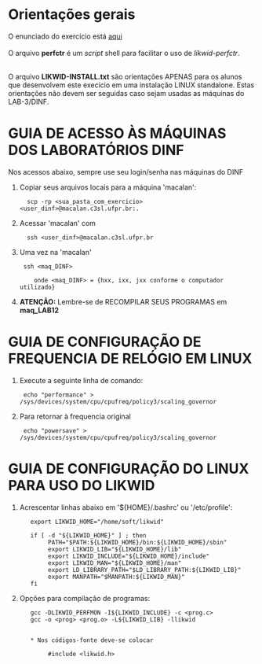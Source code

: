 <h1> Orientações gerais </h1>

O enunciado do exercício está <A HREF="https://moodle.c3sl.ufpr.br/mod/assign/view.php?id=35882">aqui</a>
<BR>
<BR>
O arquivo <B>perfctr</B> é um <I>script</I> shell para facilitar o uso de <I>likwid-perfctr</I>.
<BR><BR>

O arquivo <B>LIKWID-INSTALL.txt</B> são orientações APENAS para os alunos que desenvolvem este execício em uma instalação LINUX standalone. Estas orientações não devem ser seguidas caso sejam usadas as máquinas do LAB-3/DINF. 

<h1> GUIA DE ACESSO ÀS MÁQUINAS DOS LABORATÓRIOS DINF </h1>

Nos acessos abaixo, sempre use seu login/senha nas máquinas do DINF

<ol>
<LI> Copiar seus arquivos locais para a máquina 'macalan':

      scp -rp <sua_pasta_com_exercicio> <user_dinf>@macalan.c3sl.ufpr.br:.

<LI> Acessar 'macalan' com

      ssh <user_dinf>@macalan.c3sl.ufpr.br

<LI> Uma vez na 'macalan'

     ssh <maq_DINF>

        onde <maq_DINF> = {hxx, ixx, jxx conforme o computador utilizado}


<LI> <B>ATENÇÃO:</B> Lembre-se de RECOMPILAR SEUS PROGRAMAS em <B>maq_LAB12</B>
</ol>


<h1> GUIA DE CONFIGURAÇÃO DE FREQUENCIA DE RELÓGIO EM LINUX </h1>
<ol>
<LI> Execute a seguinte linha de comando:

     echo "performance" > /sys/devices/system/cpu/cpufreq/policy3/scaling_governor

<LI> Para retornar à frequencia original

     echo "powersave" > /sys/devices/system/cpu/cpufreq/policy3/scaling_governor
</ol>

<h1> GUIA DE CONFIGURAÇÃO DO LINUX PARA USO DO LIKWID </h1>
<ol>
<LI> Acrescentar linhas abaixo em '${HOME}/.bashrc' ou '/etc/profile':

       export LIKWID_HOME="/home/soft/likwid"
 
       if [ -d "${LIKWID_HOME}" ] ; then
	        PATH="$PATH:${LIKWID_HOME}/bin:${LIKWID_HOME}/sbin"
	        export LIKWID_LIB="${LIKWID_HOME}/lib"
	        export LIKWID_INCLUDE="${LIKWID_HOME}/include"
	        export LIKWID_MAN="${LIKWID_HOME}/man"
	        export LD_LIBRARY_PATH="$LD_LIBRARY_PATH:${LIKWID_LIB}"
	        export MANPATH="$MANPATH:${LIKWID_MAN}"
       fi
     

<LI> Opções para compilação de programas:

       gcc -DLIKWID_PERFMON -I${LIKWID_INCLUDE} -c <prog.c>
       gcc -o <prog> <prog.o> -L${LIKWID_LIB} -llikwid


       * Nos códigos-fonte deve-se colocar

            #include <likwid.h>

</OL>

